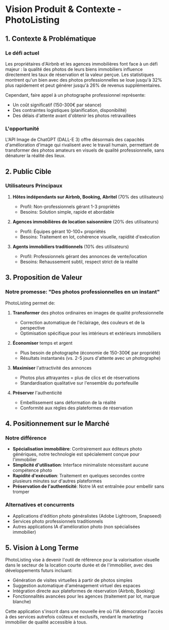 # Vision Produit & Contexte - PhotoListing

## 1. Contexte & Problématique

### Le défi actuel
Les propriétaires d'Airbnb et les agences immobilières font face à un défi majeur : la qualité des photos de leurs biens immobiliers influence directement les taux de réservation et la valeur perçue. Les statistiques montrent qu'un bien avec des photos professionnelles se loue jusqu'à 32% plus rapidement et peut générer jusqu'à 26% de revenus supplémentaires.

Cependant, faire appel à un photographe professionnel représente:
- Un coût significatif (150-300€ par séance)
- Des contraintes logistiques (planification, disponibilité)
- Des délais d'attente avant d'obtenir les photos retravaillées

### L'opportunité
L'API Image de ChatGPT (DALL-E 3) offre désormais des capacités d'amélioration d'image qui rivalisent avec le travail humain, permettant de transformer des photos amateurs en visuels de qualité professionnelle, sans dénaturer la réalité des lieux.

## 2. Public Cible

### Utilisateurs Principaux
1. **Hôtes indépendants sur Airbnb, Booking, Abritel** (70% des utilisateurs)
   - Profil: Non-professionnels gérant 1-3 propriétés
   - Besoins: Solution simple, rapide et abordable

2. **Agences immobilières de location saisonnière** (20% des utilisateurs)
   - Profil: Équipes gérant 10-100+ propriétés
   - Besoins: Traitement en lot, cohérence visuelle, rapidité d'exécution

3. **Agents immobiliers traditionnels** (10% des utilisateurs)
   - Profil: Professionnels gérant des annonces de vente/location
   - Besoins: Rehaussement subtil, respect strict de la réalité

## 3. Proposition de Valeur

### Notre promesse: "Des photos professionnelles en un instant"

PhotoListing permet de:

1. **Transformer** des photos ordinaires en images de qualité professionnelle
   - Correction automatique de l'éclairage, des couleurs et de la perspective
   - Optimisation spécifique pour les intérieurs et extérieurs immobiliers

2. **Économiser** temps et argent
   - Plus besoin de photographe (économie de 150-300€ par propriété)
   - Résultats instantanés (vs. 2-5 jours d'attente avec un photographe)

3. **Maximiser** l'attractivité des annonces 
   - Photos plus attrayantes = plus de clics et de réservations
   - Standardisation qualitative sur l'ensemble du portefeuille

4. **Préserver** l'authenticité
   - Embellissement sans déformation de la réalité
   - Conformité aux règles des plateformes de réservation

## 4. Positionnement sur le Marché

### Notre différence
- **Spécialisation immobilière**: Contrairement aux éditeurs photo génériques, notre technologie est spécialement conçue pour l'immobilier
- **Simplicité d'utilisation**: Interface minimaliste nécessitant aucune compétence photo
- **Rapidité d'exécution**: Traitement en quelques secondes contre plusieurs minutes sur d'autres plateformes
- **Préservation de l'authenticité**: Notre IA est entraînée pour embellir sans tromper

### Alternatives et concurrents
- Applications d'édition photo généralistes (Adobe Lightroom, Snapseed)
- Services photo professionnels traditionnels
- Autres applications IA d'amélioration photo (non spécialisées immobilier)

## 5. Vision à Long Terme

PhotoListing vise à devenir l'outil de référence pour la valorisation visuelle dans le secteur de la location courte durée et de l'immobilier, avec des développements futurs incluant:

- Génération de visites virtuelles à partir de photos simples
- Suggestion automatique d'aménagement virtuel des espaces
- Intégration directe aux plateformes de réservation (Airbnb, Booking)
- Fonctionnalités avancées pour les agences (traitement par lot, marque blanche)

Cette application s'inscrit dans une nouvelle ère où l'IA démocratise l'accès à des services autrefois coûteux et exclusifs, rendant le marketing immobilier de qualité accessible à tous.